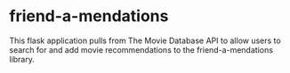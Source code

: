 # friend-a-mendations

This flask application pulls from The Movie Database API to allow users to search for and add movie recommendations to the friend-a-mendations library.

